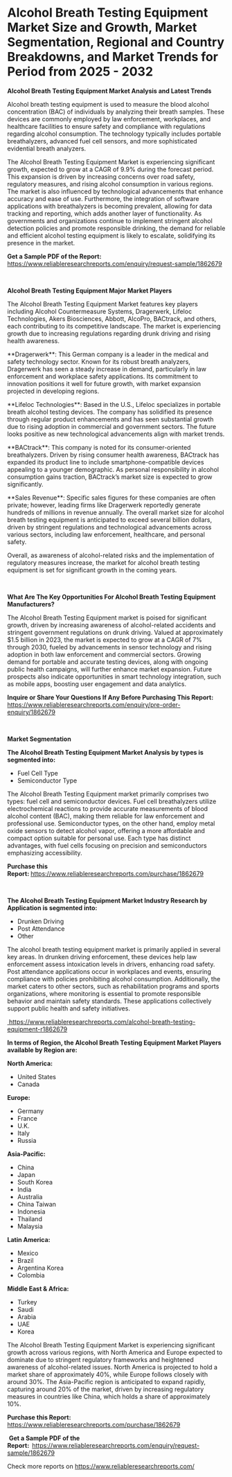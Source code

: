 <p><h1>Alcohol Breath Testing Equipment Market Size and Growth, Market Segmentation, Regional and Country Breakdowns, and Market Trends for Period from 2025 -  2032</h1></p><p><strong>Alcohol Breath Testing Equipment Market Analysis and Latest Trends</strong></p>
<p><p>Alcohol breath testing equipment is used to measure the blood alcohol concentration (BAC) of individuals by analyzing their breath samples. These devices are commonly employed by law enforcement, workplaces, and healthcare facilities to ensure safety and compliance with regulations regarding alcohol consumption. The technology typically includes portable breathalyzers, advanced fuel cell sensors, and more sophisticated evidential breath analyzers.</p><p>The Alcohol Breath Testing Equipment Market is experiencing significant growth, expected to grow at a CAGR of 9.9% during the forecast period. This expansion is driven by increasing concerns over road safety, regulatory measures, and rising alcohol consumption in various regions. The market is also influenced by technological advancements that enhance accuracy and ease of use. Furthermore, the integration of software applications with breathalyzers is becoming prevalent, allowing for data tracking and reporting, which adds another layer of functionality. As governments and organizations continue to implement stringent alcohol detection policies and promote responsible drinking, the demand for reliable and efficient alcohol testing equipment is likely to escalate, solidifying its presence in the market.</p></p>
<p><strong>Get a Sample PDF of the Report:&nbsp;</strong> <a href="https://www.reliableresearchreports.com/enquiry/request-sample/1862679?utm_campaign=2300&utm_medium=2&utm_source=Github&utm_content=ia&utm_term=16022025&utm_id=alcohol-breath-testing-equipment">https://www.reliableresearchreports.com/enquiry/request-sample/1862679</a></p>
<p>&nbsp;</p>
<p><strong>Alcohol Breath Testing Equipment Major Market Players</strong></p>
<p><p>The Alcohol Breath Testing Equipment Market features key players including Alcohol Countermeasure Systems, Dragerwerk, Lifeloc Technologies, Akers Biosciences, Abbott, AlcoPro, BACtrack, and others, each contributing to its competitive landscape. The market is experiencing growth due to increasing regulations regarding drunk driving and rising health awareness.</p><p>**Dragerwerk**: This German company is a leader in the medical and safety technology sector. Known for its robust breath analyzers, Dragerwerk has seen a steady increase in demand, particularly in law enforcement and workplace safety applications. Its commitment to innovation positions it well for future growth, with market expansion projected in developing regions.</p><p>**Lifeloc Technologies**: Based in the U.S., Lifeloc specializes in portable breath alcohol testing devices. The company has solidified its presence through regular product enhancements and has seen substantial growth due to rising adoption in commercial and government sectors. The future looks positive as new technological advancements align with market trends.</p><p>**BACtrack**: This company is noted for its consumer-oriented breathalyzers. Driven by rising consumer health awareness, BACtrack has expanded its product line to include smartphone-compatible devices appealing to a younger demographic. As personal responsibility in alcohol consumption gains traction, BACtrack’s market size is expected to grow significantly.</p><p>**Sales Revenue**: Specific sales figures for these companies are often private; however, leading firms like Dragerwerk reportedly generate hundreds of millions in revenue annually. The overall market size for alcohol breath testing equipment is anticipated to exceed several billion dollars, driven by stringent regulations and technological advancements across various sectors, including law enforcement, healthcare, and personal safety.</p><p>Overall, as awareness of alcohol-related risks and the implementation of regulatory measures increase, the market for alcohol breath testing equipment is set for significant growth in the coming years.</p></p>
<p>&nbsp;</p>
<p><strong>What Are The Key Opportunities For Alcohol Breath Testing Equipment Manufacturers?</strong></p>
<p><p>The Alcohol Breath Testing Equipment market is poised for significant growth, driven by increasing awareness of alcohol-related accidents and stringent government regulations on drunk driving. Valued at approximately $1.5 billion in 2023, the market is expected to grow at a CAGR of 7% through 2030, fueled by advancements in sensor technology and rising adoption in both law enforcement and commercial sectors. Growing demand for portable and accurate testing devices, along with ongoing public health campaigns, will further enhance market expansion. Future prospects also indicate opportunities in smart technology integration, such as mobile apps, boosting user engagement and data analytics.</p></p>
<p><strong>Inquire or Share Your Questions If Any Before Purchasing This Report:</strong> <a href="https://www.reliableresearchreports.com/enquiry/pre-order-enquiry/1862679?utm_campaign=2300&utm_medium=2&utm_source=Github&utm_content=ia&utm_term=16022025&utm_id=alcohol-breath-testing-equipment">https://www.reliableresearchreports.com/enquiry/pre-order-enquiry/1862679</a></p>
<p>&nbsp;</p>
<p><strong>Market Segmentation</strong></p>
<p><strong>The Alcohol Breath Testing Equipment Market Analysis by types is segmented into:</strong></p>
<p><ul><li>Fuel Cell Type</li><li>Semiconductor Type</li></ul></p>
<p><p>The Alcohol Breath Testing Equipment market primarily comprises two types: fuel cell and semiconductor devices. Fuel cell breathalyzers utilize electrochemical reactions to provide accurate measurements of blood alcohol content (BAC), making them reliable for law enforcement and professional use. Semiconductor types, on the other hand, employ metal oxide sensors to detect alcohol vapor, offering a more affordable and compact option suitable for personal use. Each type has distinct advantages, with fuel cells focusing on precision and semiconductors emphasizing accessibility.</p></p>
<p><strong>Purchase this Report:&nbsp;</strong><a href="https://www.reliableresearchreports.com/purchase/1862679?utm_campaign=2300&utm_medium=2&utm_source=Github&utm_content=ia&utm_term=16022025&utm_id=alcohol-breath-testing-equipment">https://www.reliableresearchreports.com/purchase/1862679</a></p>
<p>&nbsp;</p>
<p><strong>The Alcohol Breath Testing Equipment Market Industry Research by Application is segmented into:</strong></p>
<p><ul><li>Drunken Driving</li><li>Post Attendance</li><li>Other</li></ul></p>
<p><p>The alcohol breath testing equipment market is primarily applied in several key areas. In drunken driving enforcement, these devices help law enforcement assess intoxication levels in drivers, enhancing road safety. Post attendance applications occur in workplaces and events, ensuring compliance with policies prohibiting alcohol consumption. Additionally, the market caters to other sectors, such as rehabilitation programs and sports organizations, where monitoring is essential to promote responsible behavior and maintain safety standards. These applications collectively support public health and safety initiatives.</p></p>
<p><a href="https://www.reliableresearchreports.com/alcohol-breath-testing-equipment-r1862679?utm_campaign=2300&utm_medium=2&utm_source=Github&utm_content=ia&utm_term=16022025&utm_id=alcohol-breath-testing-equipment">&nbsp;https://www.reliableresearchreports.com/alcohol-breath-testing-equipment-r1862679</a></p>
<p><strong>In terms of Region, the Alcohol Breath Testing Equipment Market Players available by Region are:</strong></p>
<p>
    <p> <strong> North America: </strong>
        <ul>
            <li>United States</li>
            <li>Canada</li>
        </ul>
        </p> 
    <p> <strong> Europe: </strong>
        <ul>
            <li>Germany</li>
            <li>France</li>
            <li>U.K.</li>
            <li>Italy</li>
            <li>Russia</li>
        </ul>
        </p> 
    <p> <strong> Asia-Pacific: </strong>
        <ul>
            <li>China</li>
            <li>Japan</li>
            <li>South Korea</li>
            <li>India</li>
            <li>Australia</li>
            <li>China Taiwan</li>
            <li>Indonesia</li>
            <li>Thailand</li>
            <li>Malaysia</li>
        </ul>
        </p> 
    <p> <strong> Latin America: </strong>
        <ul>
            <li>Mexico</li>
            <li>Brazil</li>
            <li>Argentina Korea</li>
            <li>Colombia</li>
        </ul>
        </p> 
    <p> <strong> Middle East & Africa: </strong>
        <ul>
            <li>Turkey</li>
            <li>Saudi</li>
            <li>Arabia</li>
            <li>UAE</li>
            <li>Korea</li>
        </ul>
    </p>
    </p>
<p><p>The Alcohol Breath Testing Equipment Market is experiencing significant growth across various regions, with North America and Europe expected to dominate due to stringent regulatory frameworks and heightened awareness of alcohol-related issues. North America is projected to hold a market share of approximately 40%, while Europe follows closely with around 30%. The Asia-Pacific region is anticipated to expand rapidly, capturing around 20% of the market, driven by increasing regulatory measures in countries like China, which holds a share of approximately 10%.</p></p>
<p><strong>Purchase this Report: </strong><a href="https://www.reliableresearchreports.com/purchase/1862679?utm_campaign=2300&utm_medium=2&utm_source=Github&utm_content=ia&utm_term=16022025&utm_id=alcohol-breath-testing-equipment">https://www.reliableresearchreports.com/purchase/1862679</a></p>
<p>&nbsp;<strong>Get a Sample PDF of the Report:&nbsp;&nbsp;</strong><a href="https://www.reliableresearchreports.com/enquiry/request-sample/1862679?utm_campaign=2300&utm_medium=2&utm_source=Github&utm_content=ia&utm_term=16022025&utm_id=alcohol-breath-testing-equipment">https://www.reliableresearchreports.com/enquiry/request-sample/1862679</a></p>
<p><strong></strong></p>
<p>Check more reports on <a href="https://www.reliableresearchreports.com/?utm_campaign=2300&utm_medium=2&utm_source=Github&utm_content=ia&utm_term=16022025&utm_id=alcohol-breath-testing-equipment">https://www.reliableresearchreports.com/</a></p>